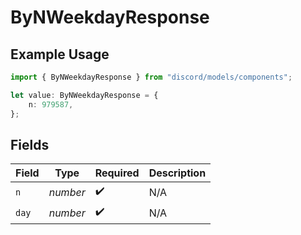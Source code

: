 # ByNWeekdayResponse

## Example Usage

```typescript
import { ByNWeekdayResponse } from "discord/models/components";

let value: ByNWeekdayResponse = {
    n: 979587,
};
```

## Fields

| Field              | Type               | Required           | Description        |
| ------------------ | ------------------ | ------------------ | ------------------ |
| `n`                | *number*           | :heavy_check_mark: | N/A                |
| `day`              | *number*           | :heavy_check_mark: | N/A                |